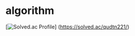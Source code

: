 # algorithm
[![Solved.ac Profile](http://mazassumnida.wtf/api/v2/generate_badge?boj=qudtn221)]
(https://solved.ac/qudtn221/)
